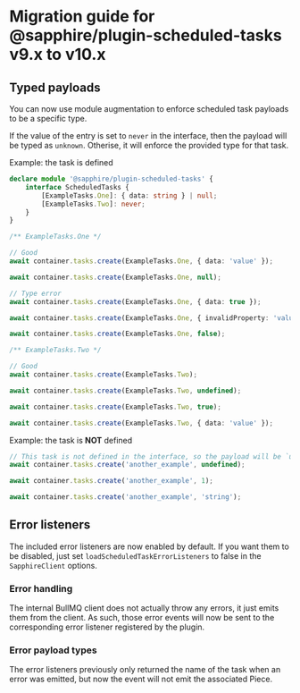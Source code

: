 # Migration guide for @sapphire/plugin-scheduled-tasks v9.x to v10.x

## Typed payloads

You can now use module augmentation to enforce scheduled task payloads to be a specific type.

If the value of the entry is set to `never` in the interface, then the payload will be typed as `unknown`. Otherise, it will enforce the provided type for that task.

Example: the task is defined

```ts
declare module '@sapphire/plugin-scheduled-tasks' {
	interface ScheduledTasks {
		[ExampleTasks.One]: { data: string } | null;
		[ExampleTasks.Two]: never;
	}
}

/** ExampleTasks.One */

// Good
await container.tasks.create(ExampleTasks.One, { data: 'value' });

await container.tasks.create(ExampleTasks.One, null);

// Type error
await container.tasks.create(ExampleTasks.One, { data: true });

await container.tasks.create(ExampleTasks.One, { invalidProperty: 'value' });

await container.tasks.create(ExampleTasks.One, false);

/** ExampleTasks.Two */

// Good
await container.tasks.create(ExampleTasks.Two);

await container.tasks.create(ExampleTasks.Two, undefined);

await container.tasks.create(ExampleTasks.Two, true);

await container.tasks.create(ExampleTasks.Two, { data: 'value' });
```

Example: the task is **NOT** defined

```ts
// This task is not defined in the interface, so the payload will be `unknown`
await container.tasks.create('another_example', undefined);

await container.tasks.create('another_example', 1);

await container.tasks.create('another_example', 'string');
```

## Error listeners

The included error listeners are now enabled by default. If you want them to be disabled, just set `loadScheduledTaskErrorListeners` to false in the `SapphireClient` options.

### Error handling

The internal BullMQ client does not actually throw any errors, it just emits them from the client. As such, those error events will now be sent to the corresponding error listener registered by the plugin.

### Error payload types

The error listeners previously only returned the name of the task when an error was emitted, but now the event will not emit the associated Piece.
